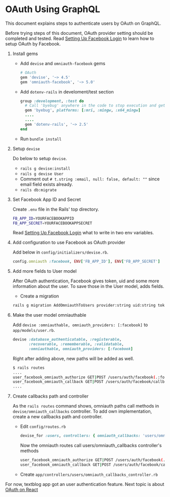 # OAuth Using GraphQL

This document explains steps to authenticate users by OAuth on GraphQL.

Before trying steps of this document, OAuth provider setting should be completed and tested.
Read [Setting Up Facebook Login](./SettingUpFacebookLogin.md) to learn how to setup
OAuth by Facebook.


1. Install gems

    - Add `devise` and `omniauth-facebook` gems
        ```ruby
        # OAuth
        gem 'devise', '~> 4.5'
        gem 'omniauth-facebook', '~> 5.0'
        ```
    - Add `dotenv-rails` in develoment/test section
        ```ruby
        group :development, :test do
          # Call 'byebug' anywhere in the code to stop execution and get a debugger console
          gem 'byebug', platforms: [:mri, :mingw, :x64_mingw]
          ....
          ....
          gem 'dotenv-rails', '~> 2.5'
        end
        ```
    - Run `bundle install`

2. Setup `devise`

    Do below to setup `devise`.
    
    - `rails g devise:install`
    - `rails g devise User`
    - Comment out `# t.string :email, null: false, default: ""` since
      email field exists already.
    - `rails db:migrate`

3. Set Facebook App ID and Secret

    Create `.env` file in the Rails' top directory.
    ```bash
    FB_APP_ID=YOURFACEBOOKAPPID
    FB_APP_SECRET=YOURFACEBOOKAPPSECRET
    ```
    Read [Setting Up Facebook Login](./SettingUpFacebookLogin.md) what to write
    in two env variables.

4. Add configuration to use Facebook as OAuth provider

    Add below in `config/initializers/devise.rb`.
    ```ruby
    config.omniauth :facebook, ENV['FB_APP_ID'], ENV['FB_APP_SECRET']
    ```

5. Add more fields to User model

    After OAuth authentication, Facebook gives token, uid and some more information
    about the user. To save those in the User model, adds fields.
    
    - Create a migration
    ```bash
    rails g migration AddOmniauthToUsers provider:string uid:string token:string token_expires_at:integer
    ```

6. Make the user model omniauthable

    Add `devise :omniauthable, omniauth_providers: [:facebook]` to `app/models/user.rb`.
    ```ruby
    devise :database_authenticatable, :registerable,
           :recoverable, :rememberable, :validatable,
           :omniauthable, omniauth_providers: [:facebook]
    ```
    
    Right after adding above, new paths will be added as well.
    ```bash
    $ rails routes
    ....
    user_facebook_omniauth_authorize GET|POST /users/auth/facebook(.:format)         devise/omniauth_callbacks#passthru
    user_facebook_omniauth_callback GET|POST /users/auth/facebook/callback(.:format) devise/omniauth_callbacks#facebook
    ....
    ```

7. Create callbacks path and controller

    As the `rails routes` command shows, omniauth paths call methods in `devise/omniauth_callbacks`
    controller. To add own implementation, create a new callbacks path and controller.
    
    - Edit `config/routes.rb`
        ```ruby
        devise_for :users, controllers: { omniauth_callbacks: 'users/omniauth_callbacks' }
        ```
        Now the omniauth routes call users/omniauth_callbacks controller's methods
        ```bash
        user_facebook_omniauth_authorize GET|POST /users/auth/facebook(.:format)         users/omniauth_callbacks#passthru
        user_facebook_omniauth_callback GET|POST /users/auth/facebook/callback(.:format) users/omniauth_callbacks#facebook
        ```
    - Create `app/controllers/users/omniauth_callbacks_controller.rb`
    
For now, textblog app got an user authentication feature. Next topic is
about [OAuth on React](./OAuthOnReact.md)
